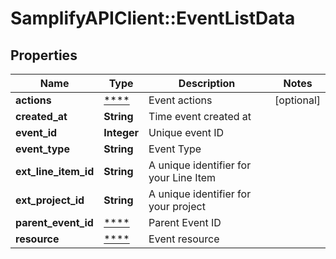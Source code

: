 # SamplifyAPIClient::EventListData

## Properties
Name | Type | Description | Notes
------------ | ------------- | ------------- | -------------
**actions** | [****](.md) | Event actions | [optional] 
**created_at** | **String** | Time event created at | 
**event_id** | **Integer** | Unique event ID | 
**event_type** | **String** | Event Type | 
**ext_line_item_id** | **String** | A unique identifier for your Line Item | 
**ext_project_id** | **String** | A unique identifier for your project | 
**parent_event_id** | [****](.md) | Parent Event ID | 
**resource** | [****](.md) | Event resource | 


